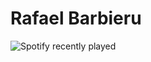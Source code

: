 # Rafael Barbieru
![Spotify recently played](https://spotify-recently-played-readme.vercel.app/api?user=t2pgcbpsdn8oxevpfm4ppjvxo&count=3&unique=true)
